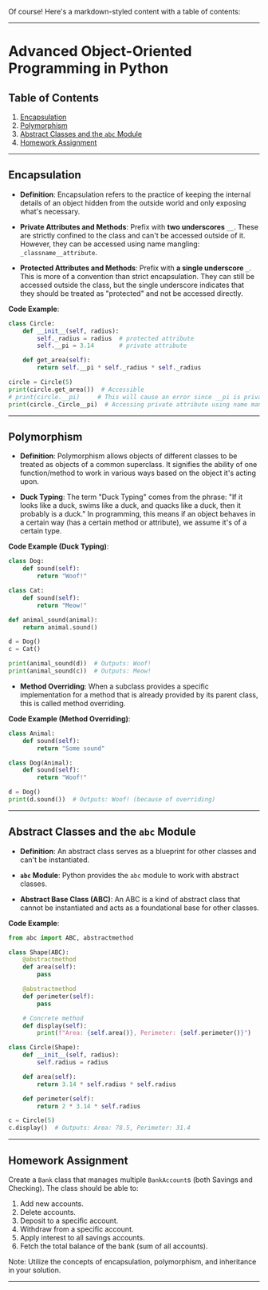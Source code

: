 Of course! Here's a markdown-styled content with a table of contents:

---

# Advanced Object-Oriented Programming in Python

## Table of Contents
1. [Encapsulation](#encapsulation)
2. [Polymorphism](#polymorphism)
3. [Abstract Classes and the `abc` Module](#abstract-classes-and-the-abc-module)
4. [Homework Assignment](#homework-assignment)

---

## Encapsulation
- **Definition**: Encapsulation refers to the practice of keeping the internal details of an object hidden from the outside world and only exposing what's necessary.

- **Private Attributes and Methods**: Prefix with **two underscores** `__`. These are strictly confined to the class and can't be accessed outside of it. However, they can be accessed using name mangling: `_classname__attribute`.

- **Protected Attributes and Methods**: Prefix with **a single underscore** `_`. This is more of a convention than strict encapsulation. They can still be accessed outside the class, but the single underscore indicates that they should be treated as "protected" and not be accessed directly.

**Code Example**:

```python
class Circle:
    def __init__(self, radius):
        self._radius = radius  # protected attribute
        self.__pi = 3.14       # private attribute

    def get_area(self):
        return self.__pi * self._radius * self._radius

circle = Circle(5)
print(circle.get_area())  # Accessible
# print(circle.__pi)     # This will cause an error since __pi is private
print(circle._Circle__pi)  # Accessing private attribute using name mangling
```

---

## Polymorphism
- **Definition**: Polymorphism allows objects of different classes to be treated as objects of a common superclass. It signifies the ability of one function/method to work in various ways based on the object it's acting upon.

- **Duck Typing**: The term "Duck Typing" comes from the phrase: "If it looks like a duck, swims like a duck, and quacks like a duck, then it probably is a duck." In programming, this means if an object behaves in a certain way (has a certain method or attribute), we assume it's of a certain type.

**Code Example (Duck Typing)**:

```python
class Dog:
    def sound(self):
        return "Woof!"

class Cat:
    def sound(self):
        return "Meow!"

def animal_sound(animal):
    return animal.sound()

d = Dog()
c = Cat()

print(animal_sound(d))  # Outputs: Woof!
print(animal_sound(c))  # Outputs: Meow!
```

- **Method Overriding**: When a subclass provides a specific implementation for a method that is already provided by its parent class, this is called method overriding.

**Code Example (Method Overriding)**:

```python
class Animal:
    def sound(self):
        return "Some sound"

class Dog(Animal):
    def sound(self):
        return "Woof!"

d = Dog()
print(d.sound())  # Outputs: Woof! (because of overriding)
```

---

## Abstract Classes and the `abc` Module
- **Definition**: An abstract class serves as a blueprint for other classes and can't be instantiated.

- **`abc` Module**: Python provides the `abc` module to work with abstract classes.

- **Abstract Base Class (ABC)**: An ABC is a kind of abstract class that cannot be instantiated and acts as a foundational base for other classes.

**Code Example**:

```python
from abc import ABC, abstractmethod

class Shape(ABC):
    @abstractmethod
    def area(self):
        pass

    @abstractmethod
    def perimeter(self):
        pass

    # Concrete method
    def display(self):
        print(f"Area: {self.area()}, Perimeter: {self.perimeter()}")

class Circle(Shape):
    def __init__(self, radius):
        self.radius = radius

    def area(self):
        return 3.14 * self.radius * self.radius

    def perimeter(self):
        return 2 * 3.14 * self.radius

c = Circle(5)
c.display()  # Outputs: Area: 78.5, Perimeter: 31.4
```

---

## Homework Assignment

Create a `Bank` class that manages multiple `BankAccount`s (both Savings and Checking). The class should be able to:

1. Add new accounts.
2. Delete accounts.
3. Deposit to a specific account.
4. Withdraw from a specific account.
5. Apply interest to all savings accounts.
6. Fetch the total balance of the bank (sum of all accounts).

Note: Utilize the concepts of encapsulation, polymorphism, and inheritance in your solution.

---